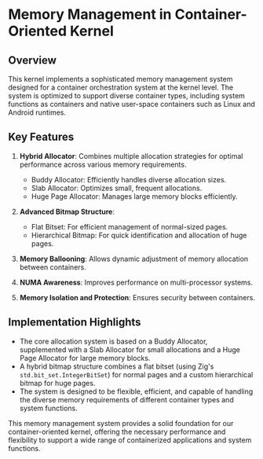 # Memory Management in Container-Oriented Kernel

## Overview

This kernel implements a sophisticated memory management system designed for a container orchestration system at the kernel level. The system is optimized to support diverse container types, including system functions as containers and native user-space containers such as Linux and Android runtimes.

## Key Features

1. **Hybrid Allocator**: Combines multiple allocation strategies for optimal performance across various memory requirements.
   - Buddy Allocator: Efficiently handles diverse allocation sizes.
   - Slab Allocator: Optimizes small, frequent allocations.
   - Huge Page Allocator: Manages large memory blocks efficiently.

2. **Advanced Bitmap Structure**: 
   - Flat Bitset: For efficient management of normal-sized pages.
   - Hierarchical Bitmap: For quick identification and allocation of huge pages.

3. **Memory Ballooning**: Allows dynamic adjustment of memory allocation between containers.

4. **NUMA Awareness**: Improves performance on multi-processor systems.

5. **Memory Isolation and Protection**: Ensures security between containers.

## Implementation Highlights

- The core allocation system is based on a Buddy Allocator, supplemented with a Slab Allocator for small allocations and a Huge Page Allocator for large memory blocks.
- A hybrid bitmap structure combines a flat bitset (using Zig's `std.bit_set.IntegerBitSet`) for normal pages and a custom hierarchical bitmap for huge pages.
- The system is designed to be flexible, efficient, and capable of handling the diverse memory requirements of different container types and system functions.

This memory management system provides a solid foundation for our container-oriented kernel, offering the necessary performance and flexibility to support a wide range of containerized applications and system functions.
